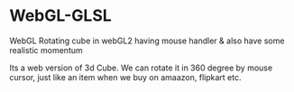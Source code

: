 # WebGL-GLSL
WebGL Rotating cube in webGL2 having mouse handler &amp; also have some realistic momentum


Its a web version of 3d Cube. We can rotate it in 360 degree by mouse cursor, just like an item when we buy on amaazon, flipkart etc.
